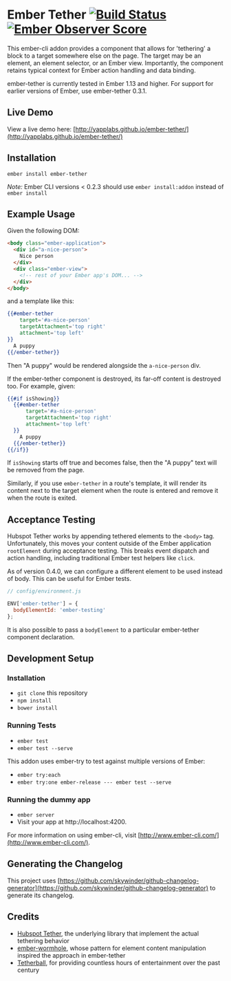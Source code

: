 # Ember Tether [![Build Status](https://travis-ci.org/yapplabs/ember-tether.svg?branch=master)](https://travis-ci.org/yapplabs/ember-tether) [![Ember Observer Score](http://emberobserver.com/badges/ember-tether.svg)](http://emberobserver.com/addons/ember-tether)

This ember-cli addon provides a component that allows for 'tethering' a block to a target somewhere else on the page. The target may be an element, an element selector, or an Ember view. Importantly, the component retains typical context for Ember action handling and data binding.

ember-tether is currently tested in Ember 1.13 and higher. For support for earlier versions of Ember, use ember-tether 0.3.1.

## Live Demo

View a live demo here: [http://yapplabs.github.io/ember-tether/](http://yapplabs.github.io/ember-tether/)

## Installation

`ember install ember-tether`

*Note:* Ember CLI versions < 0.2.3 should use `ember install:addon` instead of `ember install`

## Example Usage

Given the following DOM:

```html
<body class="ember-application">
  <div id="a-nice-person">
    Nice person
  </div>
  <div class="ember-view">
    <!-- rest of your Ember app's DOM... -->
  </div>
</body>
```

and a template like this:

```hbs
{{#ember-tether
    target='#a-nice-person'
    targetAttachment='top right'
    attachment='top left'
}}
  A puppy
{{/ember-tether}}
```

Then "A puppy" would be rendered alongside the `a-nice-person` div.

If the ember-tether component is destroyed, its far-off content is destroyed too.
For example, given:

```hbs
{{#if isShowing}}
  {{#ember-tether
      target='#a-nice-person'
      targetAttachment='top right'
      attachment='top left'
  }}
    A puppy
  {{/ember-tether}}
{{/if}}
```

If `isShowing` starts off true and becomes false, then the "A puppy" text will be removed from the page.

Similarly, if you use `ember-tether` in a route's template, it will
render its content next to the target element when the route is entered
and remove it when the route is exited.

## Acceptance Testing

Hubspot Tether works by appending tethered elements to the `<body>` tag. Unfortunately, this moves your content outside of the Ember application `rootElement` during acceptance testing. This breaks event dispatch and action handling, including traditional Ember test helpers like `click`.

As of version 0.4.0, we can configure a different element to be used instead of body. This can be useful for Ember tests.

```js
// config/environment.js

ENV['ember-tether'] = {
  bodyElementId: 'ember-testing'
};
```

It is also possible to pass a `bodyElement` to a particular ember-tether component declaration.

## Development Setup

### Installation

* `git clone` this repository
* `npm install`
* `bower install`

### Running Tests

* `ember test`
* `ember test --serve`

This addon uses ember-try to test against multiple versions of Ember:

* `ember try:each`
* `ember try:one ember-release --- ember test --serve`

### Running the dummy app

* `ember server`
* Visit your app at http://localhost:4200.

For more information on using ember-cli, visit [http://www.ember-cli.com/](http://www.ember-cli.com/).

## Generating the Changelog

This project uses [https://github.com/skywinder/github-changelog-generator](https://github.com/skywinder/github-changelog-generator) to generate its changelog.

## Credits

- [Hubspot Tether](http://github.hubspot.com/tether/), the underlying library that implement the actual tethering behavior
- [ember-wormhole](https://github.com/yapplabs/ember-wormhole), whose pattern for element content manipulation inspired the approach in ember-tether
- [Tetherball](http://en.wikipedia.org/wiki/Tetherball), for providing countless hours of entertainment over the past century
